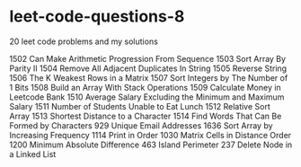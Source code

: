 # leet-code-questions-8

20 leet code problems and my solutions

1502 Can Make Arithmetic Progression From Sequence
1503 Sort Array By Parity II
1504 Remove All Adjacent Duplicates In String
1505 Reverse String
1506 The K Weakest Rows in a Matrix
1507 Sort Integers by The Number of 1 Bits
1508 Build an Array With Stack Operations
1509 Calculate Money in Leetcode Bank
1510 Average Salary Excluding the Minimum and Maximum Salary
1511 Number of Students Unable to Eat Lunch
1512 Relative Sort Array
1513 Shortest Distance to a Character
1514 Find Words That Can Be Formed by Characters
929 Unique Email Addresses
1636 Sort Array by Increasing Frequency
1114 Print in Order
1030 Matrix Cells in Distance Order
1200 Minimum Absolute Difference
463 Island Perimeter
237 Delete Node in a Linked List
